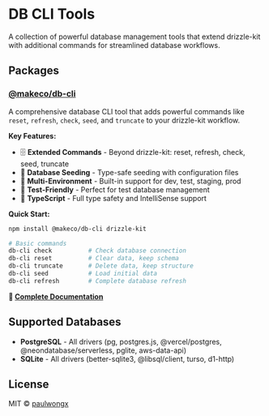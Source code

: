 # DB CLI Tools

A collection of powerful database management tools that extend drizzle-kit with additional commands for streamlined database workflows.

## Packages

### [@makeco/db-cli](./packages/db-cli)

A comprehensive database CLI tool that adds powerful commands like `reset`, `refresh`, `check`, `seed`, and `truncate` to your drizzle-kit workflow.

**Key Features:**
- 🗄️ **Extended Commands** - Beyond drizzle-kit: reset, refresh, check, seed, truncate
- 🌱 **Database Seeding** - Type-safe seeding with configuration files  
- 🔄 **Multi-Environment** - Built-in support for dev, test, staging, prod
- 🧪 **Test-Friendly** - Perfect for test database management
- 📝 **TypeScript** - Full type safety and IntelliSense support

**Quick Start:**
```bash
npm install @makeco/db-cli drizzle-kit

# Basic commands
db-cli check          # Check database connection
db-cli reset          # Clear data, keep schema
db-cli truncate       # Delete data, keep structure  
db-cli seed           # Load initial data
db-cli refresh        # Complete database refresh
```

**📖 [Complete Documentation](./packages/db-cli/README.md)**

## Supported Databases

- **PostgreSQL** - All drivers (pg, postgres.js, @vercel/postgres, @neondatabase/serverless, pglite, aws-data-api)
- **SQLite** - All drivers (better-sqlite3, @libsql/client, turso, d1-http)

## License

MIT © [paulwongx](https://github.com/paulwongx)